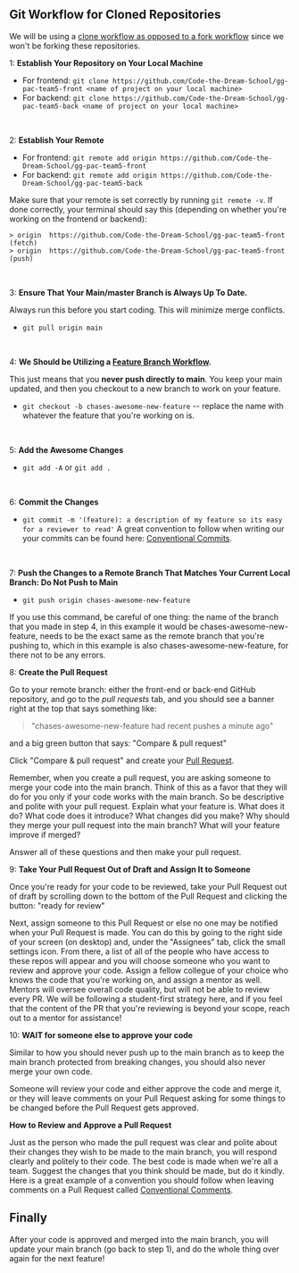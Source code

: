 ## Git Workflow for Cloned Repositories

We will be using a [clone workflow as opposed to a fork workflow](https://www.theserverside.com/answer/Git-fork-vs-clone-Whats-the-difference) since we won't be forking these repositories.

1: **Establish Your Repository on Your Local Machine**

- For frontend: `git clone https://github.com/Code-the-Dream-School/gg-pac-team5-front <name of project on your local machine>`
- For backend: `git clone https://github.com/Code-the-Dream-School/gg-pac-team5-back <name of project on your local machine>`

<br>

2: **Establish Your Remote**

- For frontend: `git remote add origin https://github.com/Code-the-Dream-School/gg-pac-team5-front`
- For backend: `git remote add origin https://github.com/Code-the-Dream-School/gg-pac-team5-back`

Make sure that your remote is set correctly by running `git remote -v`. If done correctly, your terminal should say this (depending on whether you're working on the frontend or backend):

```
> origin  https://github.com/Code-the-Dream-School/gg-pac-team5-front (fetch)
> origin  https://github.com/Code-the-Dream-School/gg-pac-team5-front (push)
```

<br>

3: **Ensure That Your Main/master Branch is Always Up To Date.**

Always run this before you start coding. This will minimize merge conflicts.

- `git pull origin main`

<br>

4: **We Should be Utilizing a [Feature Branch Workflow](https://www.atlassian.com/git/tutorials/comparing-workflows/feature-branch-workflow).**

This just means that you **never push directly to main**. You keep your main updated, and then you checkout to a new branch to work on your feature.

- `git checkout -b chases-awesome-new-feature` -- replace the name with whatever the feature that you're working on is.

<br>

5: **Add the Awesome Changes**

- `git add -A` or `git add .`

<br>

6: **Commit the Changes**

- `git commit -m '(feature): a description of my feature so its easy for a reviewer to read'`
  A great convention to follow when writing our your commits can be found here: [Conventional Commits](https://www.conventionalcommits.org/en/v1.0.0/).

<br>

7: **Push the Changes to a Remote Branch That Matches Your Current Local Branch: Do Not Push to Main**

- `git push origin chases-awesome-new-feature`

If you use this command, be careful of one thing: the name of the branch that you made in step 4, in this example it would be chases-awesome-new-feature, needs to be the exact same as the remote branch that you're pushing to, which in this example is also chases-awesome-new-feature, for there not to be any errors.

8: **Create the Pull Request**

Go to your remote branch: either the front-end or back-end GitHub repository, and go to the _pull requests_ tab, and you should see a banner right at the top that says something like:

> "chases-awesome-new-feature had recent pushes a minute ago"

and a big green button that says: "Compare & pull request"

Click "Compare & pull request" and create your [Pull Request](https://docs.github.com/en/pull-requests/collaborating-with-pull-requests/proposing-changes-to-your-work-with-pull-requests/about-pull-requests).

Remember, when you create a pull request, you are asking someone to merge your code into the main branch. Think of this as a favor that they will do for you only if your code works with the main branch. So be descriptive and polite with your pull request. Explain what your feature is. What does it do? What code does it introduce? What changes did you make? Why should they merge your pull request into the main branch? What will your feature improve if merged?

Answer all of these questions and then make your pull request.

9: **Take Your Pull Request Out of Draft and Assign It to Someone**

Once you're ready for your code to be reviewed, take your Pull Request out of draft by scrolling down to the bottom of the Pull Request and clicking the button: "ready for review"

Next, assign someone to this Pull Request or else no one may be notified when your Pull Request is made. You can do this by going to the right side of your screen (on desktop) and, under the "Assignees" tab, click the small settings icon. From there, a list of all of the people who have access to these repos will appear and you will choose someone who you want to review and approve your code. Assign a fellow collegue of your choice who knows the code that you're working on, and assign a mentor as well. Mentors will oversee overall code quality, but will not be able to review every PR. We will be following a student-first strategy here, and if you feel that the content of the PR that you're reviewing is beyond your scope, reach out to a mentor for assistance!

10: **WAIT for someone else to approve your code**

Similar to how you should never push up to the main branch as to keep the main branch protected from breaking changes, you should also never merge your own code.

Someone will review your code and either approve the code and merge it, or they will leave comments on your Pull Request asking for some things to be changed before the Pull Request gets approved.

**How to Review and Approve a Pull Request**

Just as the person who made the pull request was clear and polite about their changes they wish to be made to the main branch, you will respond clearly and politely to their code. The best code is made when we're all a team. Suggest the changes that you think should be made, but do it kindly. Here is a great example of a convention you should follow when leaving comments on a Pull Request called [Conventional Comments](https://conventionalcomments.org/).

## Finally

After your code is approved and merged into the main branch, you will update your main branch (go back to step 1), and do the whole thing over again for the next feature!

